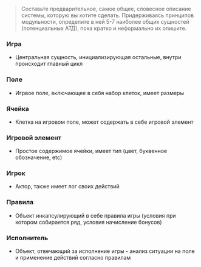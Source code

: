 > Составьте предварительное, самое общее, словесное описание системы, которую вы хотите сделать.
Придерживаясь принципов модульности, определите в ней 5-7 наиболее общих сущностей (потенциальных АТД), 
пока кратко и неформально их опишите.

### Игра
- Центральная сущность, инициализирующая остальные, внутри происходит главный цикл

### Поле
-  Игрвое поле, включающее в себя набор клеток, имеет  размеры

### Ячейка
- Клетка на игровом поле, может содержать в себе игровой элемент

### Игровой элемент
- Простое содержимое ячейки, имеет тип (цвет, буквенное обозначение, etc)

### Игрок
- Актор, также имеет лог своих действий

### Правила
- Объект инкапсулирующий в себе правила игры (условия при котором собирается ряд, условия начисление бонусов)

### Исполнитель
- Объект, отвечающий за исполнение игры - анализ ситуации на поле и применение действий согласно правилам


